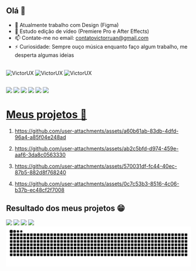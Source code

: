 ## Olá 👋

- 🔭 Atualmente trabalho com Design (Figma)
- 🌱 Estudo edição de vídeo (Premiere Pro e After Effects)
- 📫 Contate-me no email: contatovictorruan@gmail.com
- ⚡ Curiosidade: Sempre ouço música enquanto faço algum trabalho, me desperta algumas ideias

<div style="display: inline_block"><br>
  <img align="center" alt="VictorUX" height="30" width="40" src="https://cdn.jsdelivr.net/gh/devicons/devicon@latest/icons/premierepro/premierepro-original.svg"/>
  <img align="center" alt="VictorUX" height="30" width="40" src="https://cdn.jsdelivr.net/gh/devicons/devicon@latest/icons/aftereffects/aftereffects-original.svg"/>
  <img align="center" alt="VictorUX" height="30" width="40" src="https://cdn.jsdelivr.net/gh/devicons/devicon@latest/icons/figma/figma-original.svg" />
</div>

##

<div> 
  <a href="https://youtube.com/@zerphys?si=__kwLl2E3krmwZWl" target="_blank"><img src="https://img.shields.io/badge/YouTube-FF0000?style=for-the-badge&logo=youtube&logoColor=white" target="_blank"></a>
  <a href="https://www.instagram.com/victorruan55/" target="_blank"><img src="https://img.shields.io/badge/-Instagram-%23E4405F?style=for-the-badge&logo=instagram&logoColor=white" target="_blank"></a>
 <a href="https://discordapp.com/users/656882613344141362" target="_blank"><img src="https://img.shields.io/badge/Discord-7289DA?style=for-the-badge&logo=discord&logoColor=white" target="_blank"></a> 
  <a href = "mailto:contatovictorruan@gmail.com"><img src="https://img.shields.io/badge/-Gmail-%23333?style=for-the-badge&logo=gmail&logoColor=white" target="_blank"></a>
  <a href="https://www.linkedin.com/in/victor-ruan-3b5286290/" target="_blank"><img src="https://img.shields.io/badge/-LinkedIn-%230077B5?style=for-the-badge&logo=linkedin&logoColor=white" target="_blank"></a>
  <a href="https://www.behance.net/victorruan123" target="_blank"><img src="https://img.shields.io/badge/Behance-0054F7?style=for-the-badge&logo=behance&logoColor=white" target="_blank">
</div>

# Meus projetos 🧐
1.  https://github.com/user-attachments/assets/a60b61ab-83db-4dfd-96a4-a85f04e248ad


2.  https://github.com/user-attachments/assets/ab2c5bfd-d974-459e-aaf6-3da8c0563330


3.  https://github.com/user-attachments/assets/570031df-fc44-40ec-87b5-882d8f768240


4.  https://github.com/user-attachments/assets/0c7c53b3-8516-4c06-b37b-ec48cf2f7008

## Resultado dos meus projetos 😁

<div>
  <a href="https://www.figma.com/proto/EtpDtquUTr8P3oaZS7MbkK/Untitled?node-id=2-3&t=ccrRHnEXWr5dn2fY-1"><img src="https://img.shields.io/badge/App_de_Comida-F24E1E?style=for-the-badge&logo=figma&logoColor=white"></a>
  <a href="https://www.figma.com/proto/y0NaniP5cnQDdGmaRQ0qJY/Startup-MPV?node-id=2-2&starting-point-node-id=2%3A2&t=ji6OUWuYATwuETq7-1"><img src="https://img.shields.io/badge/Site_da_Startup-F24E1E?style=for-the-badge&logo=figma&logoColor=white"></a>
  <a href="https://www.figma.com/proto/4ciH0Ta6mRA67IDHBRycf0/Tech.AI?node-id=1-2&t=YbGWr8hD9H5EXpTA-1"><img src="https://img.shields.io/badge/Site_Tech_AI-F24E1E?style=for-the-badge&logo=figma&logoColor=white"></a>
  <a href="https://www.figma.com/proto/iQKGhIMFVm5wX1CQUTfNwT/Geometricc?node-id=6-2&t=c8wpVBOWGv9WeOyo-1"><img src="https://img.shields.io/badge/Site_Geometricc-F24E1E?style=for-the-badge&logo=figma&logoColor=white">
</div>

<picture>
  <source media="(prefers-color-scheme: dark)" srcset="https://raw.githubusercontent.com/Victorruan123/Victorruan123/output/github-contribution-grid-snake-dark.svg">
  <source media="(prefers-color-scheme: light)" srcset="https://raw.githubusercontent.com/Victorruan123/Victorruan123/output/github-contribution-grid-snake.svg">
  <img alt="github contribution grid snake animation" src="https://raw.githubusercontent.com/Victorruan123/Victorruan123/output/github-contribution-grid-snake.svg">
</picture>


  
